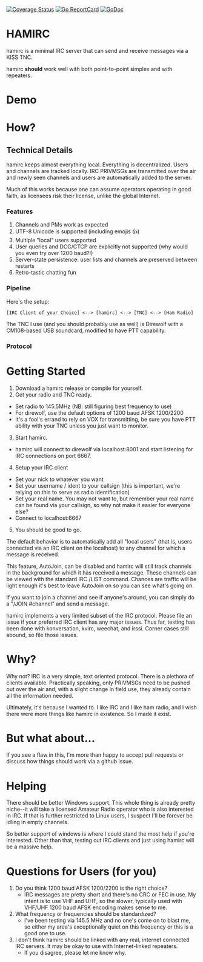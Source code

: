[![Coverage Status](https://coveralls.io/repos/github/sparques/hamirc/badge.svg?branch=master)](https://coveralls.io/github/sparques/hamirc?branch=master)
[![Go ReportCard](https://goreportcard.com/badge/sparques/hamirc)](https://goreportcard.com/report/sparques/hamirc)
[![GoDoc](https://godoc.org/github.com/golang/gddo?status.svg)](https://pkg.go.dev/github.com/sparques/hamirc)

# HAMIRC

hamirc is a minimal IRC server that can send and receive messages via a KISS TNC. 

hamirc **should** work well with both point-to-point simplex and with repeaters.

# Demo

<youtube link goes here>

# How? 

## Technical Details

hamirc keeps almost everything local. Everything is decentralized. Users and channels are tracked locally. IRC PRIVMSGs are transmitted over the air and newly seen channels and users are automatically added to the server.

Much of this works because one can assume operators operating in good faith, as licensees risk their license, unlike the global Internet. 

### Features
1. Channels and PMs work as expected
2. UTF-8 Unicode is supported (including emojis 👍)
3. Multiple "local" users supported
4. User queries and DCC/CTCP are explicitly not supported (why would you even try over 1200 baud?!)
5. Server-state persistence: user lists and channels are preserved between restarts
6. Retro-tastic chatting fun

### Pipeline

Here's the setup:

	[IRC Client of your Choice] <--> [hamirc] <--> [TNC] <--> [Ham Radio]

The TNC I use (and you should probably use as well) is Direwolf with a CM108-based USB soundcard, modified to have PTT capability.

### Protocol

# Getting Started

1. Download a hamirc release or compile for yourself.
2. Get your radio and TNC ready.
  - Set radio to 145.5MHz (NB: still figuring best frequency to use)
  - For direwolf, use the default options of 1200 baud AFSK 1200/2200
  - It's a fool's errand to rely on VOX for transmitting, be sure you have PTT ability with your TNC unless you just want to monitor.
3. Start hamirc.
  - hamirc will connect to direwolf via localhost:8001 and start listening for IRC connections on port 6667.
4. Setup your IRC client
  - Set your nick to whatever you want
  - Set your username / ident to your callsign (this is important, we're relying on this to serve as radio identification)
  - Set your real name. You may not want to, but remember your real name can be found via your callsign, so why not make it easier for everyone else?
  - Connect to localhost:6667
5. You should be good to go.

The default behavior is to automatically add all "local users" (that is, users connected via an IRC client on the localhost) to any channel for which a message is received. 

This feature, AutoJoin, can be disabled and hamirc will still track channels in the background for which it has received a message. These channels can be viewed with the standard IRC /LIST command. Chances are traffic will be light enough it's best to leave AutoJoin on so you can see what's going on.

If you want to join a channel and see if anyone's around, you can simply do a "/JOIN #channel" and send a message.

hamirc implements a very limited subset of the IRC protocol. Please file an issue if your preferred IRC client has any major issues. Thus far, testing has been done with konversation, kvirc, weechat, and irssi. Corner cases still abound, so file those issues.

# Why?

Why not? IRC is a very simple, text oriented protocol. There is a plethora of clients available. Practically speaking, only PRIVMSGs need to be pushed out over the air and, with a slight change in field use, they already contain all the information needed.

Ultimately, it's because I wanted to. I like IRC and I like ham radio, and I wish there were more things like hamirc in existence. So I made it exist.

# But what about...

If you see a flaw in this, I'm more than happy to accept pull requests or discuss how things should work via a github issue.

# Helping

There should be better Windows support. This whole thing is already pretty niche--it will take a licensed Amateur Radio operator who is also interested in IRC. If that is further restricted to Linux users, I suspect I'll be forever be idling in empty channels.

So better support of windows is where I could stand the most help if you're interested. Other than that, testing out IRC clients and just using hamirc will be a massive help.

# Questions for Users (for you)

1. Do you think 1200 baud AFSK 1200/2200 is the right choice? 
	- IRC messages are pretty short and there's no CRC or FEC in use. My intent is to use VHF and UHF, so the slower, typically used with VHF/UHF 1200 baud AFSK encoding makes sense to me.
2. What frequency or frequencies should be standardized? 
	- I've been testing via 145.5 MHz and no one's come on to blast me, so either my area's exceptionally quiet on this frequency or this is a good one to use. 
3. I don't think hamirc should be linked with any real, internet connected IRC servers. It may be okay to use with Internet-linked repeaters.
	- If you disagree, please let me know why.
